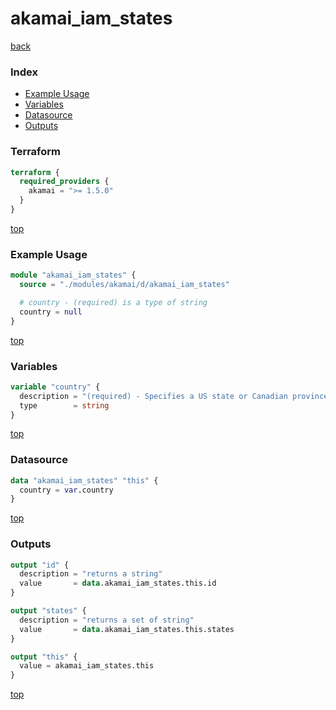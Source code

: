 # akamai_iam_states

[back](../akamai.md)

### Index

- [Example Usage](#example-usage)
- [Variables](#variables)
- [Datasource](#datasource)
- [Outputs](#outputs)

### Terraform

```terraform
terraform {
  required_providers {
    akamai = ">= 1.5.0"
  }
}
```

[top](#index)

### Example Usage

```terraform
module "akamai_iam_states" {
  source = "./modules/akamai/d/akamai_iam_states"

  # country - (required) is a type of string
  country = null
}
```

[top](#index)

### Variables

```terraform
variable "country" {
  description = "(required) - Specifies a US state or Canadian province"
  type        = string
}
```

[top](#index)

### Datasource

```terraform
data "akamai_iam_states" "this" {
  country = var.country
}
```

[top](#index)

### Outputs

```terraform
output "id" {
  description = "returns a string"
  value       = data.akamai_iam_states.this.id
}

output "states" {
  description = "returns a set of string"
  value       = data.akamai_iam_states.this.states
}

output "this" {
  value = akamai_iam_states.this
}
```

[top](#index)